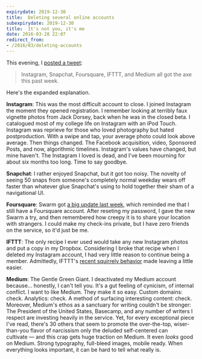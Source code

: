 ```yaml
---
expirydate: 2019-12-30
title:  Deleting several online accounts
subexpirydate: 2019-12-30
title:  It's not you, it's me
date: 2016-03-28 22:07
redirect_from: 
- /2016/03/deleting-accounts
---
```

This evening, I [posted a tweet][1]: 

> Instagram, Snapchat, Foursquare, IFTTT, and Medium all got the axe this past week.

Here's the expanded explanation. 

**Instagram**: This was the most difficult account to close. I joined Instagram the moment they opened registration. I remember looking at terribly faux vignette photos from Jack Dorsey, back when he was in the closed beta. I catalogued most of my college life on Instagram with an iPod Touch. Instagram was reprieve for those who loved photography but hated postproduction. With a swipe and tap, your average photo could look above average. Then things changed. The Facebook acquisition, video, Sponsored Posts, and now, algorithmic timelines. Instagram's values have changed, but mine haven't. The Instagram I loved is dead, and I've been mourning for about six months too long. Time to say goodbye. 

**Snapchat**: I rather enjoyed Snapchat, but it got too noisy. The novelty of seeing 50 snaps from someone's completely normal weekday wears off faster than whatever glue Snapchat's using to hold together their sham of a navigational UI.  

**Foursquare**: Swarm got [a big update last week][2], which reminded me that I still have a Foursquare account. After reseting my password, I gave the new Swarm a try, and then remembered how creepy it is to share your location with strangers. I could make my check-ins private, but I have zero friends on the service, so it'd just be me. 

**IFTTT**: The only recipe I ever used would take any new Instagram photos and put a copy in my Dropbox. Considering I broke that recipe when I deleted my Instagram account, I had very little reason to continue being a member. Admittedly, IFTTT's [recent squirrely behavior][3] made leaving a little easier. 

**Medium**: The Gentle Green Giant. I deactivated my Medium account because... honestly, I can't tell you. It's a gut feeling of cynicism, of internal conflict. I want to like Medium. They make it so easy. Custom domains: check. Analytics: check. A method of surfacing interesting content: check. Moreover, Medium's ethos as a sanctuary for writing couldn't be stronger: The President of the United States, Basecamp, and any number of writers I respect are investing heavily in the service. Yet, for every exceptional piece I've read, there's 30 others that seem to promote the over-the-top, wiser-than-you flavor of narcissism only the deluded self-centered can cultivate — and this crap gets huge traction on Medium. It even _looks_ good on Medium. Strong typography, full-bleed images, mobile ready. When everything looks important, it can be hard to tell what really is.

[1]:	https://twitter.com/Dreger/status/714619719299567616
[2]:	https://medium.com/foursquare-direct/swarm-4-0-ui-elements-as-brand-and-brand-as-ui-element-b8ae437a9fb3#.pvptq0gdi
[3]:	https://blog.pinboard.in/2016/03/my_heroic_and_lazy_stand_against_ifttt/